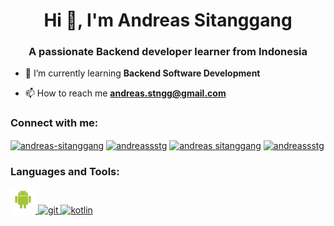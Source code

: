 <h1 align="center">Hi 👋, I'm Andreas Sitanggang</h1>
<h3 align="center">A passionate Backend developer learner from Indonesia</h3>


- 🌱 I’m currently learning **Backend Software Development**

- 📫 How to reach me **andreas.stngg@gmail.com**

<h3 align="left">Connect with me:</h3>
<p align="left">
<a href="https://linkedin.com/in/andreas-sitanggang" target="blank"><img align="center" src="https://raw.githubusercontent.com/rahuldkjain/github-profile-readme-generator/master/src/images/icons/Social/linked-in-alt.svg" alt="andreas-sitanggang" height="30" width="40" /></a>
<a href="https://twitter.com/andreassstg" target="blank"><img align="center" src="https://raw.githubusercontent.com/rahuldkjain/github-profile-readme-generator/master/src/images/icons/Social/twitter.svg" alt="andreassstg" height="30" width="40" /></a>
<a href="https://fb.com/andreassstg" target="blank"><img align="center" src="https://raw.githubusercontent.com/rahuldkjain/github-profile-readme-generator/master/src/images/icons/Social/facebook.svg" alt="andreas sitanggang" height="30" width="40" /></a>
<a href="https://instagram.com/andreassstg" target="blank"><img align="center" src="https://raw.githubusercontent.com/rahuldkjain/github-profile-readme-generator/master/src/images/icons/Social/instagram.svg" alt="andreassstg" height="30" width="40" /></a>
</p>

<h3 align="left">Languages and Tools:</h3>
<p align="left"> <a href="https://developer.android.com" target="_blank"> <img src="https://raw.githubusercontent.com/devicons/devicon/master/icons/android/android-original-wordmark.svg" alt="android" width="40" height="40"/> </a> <a href="https://git-scm.com/" target="_blank"> <img src="https://www.vectorlogo.zone/logos/git-scm/git-scm-icon.svg" alt="git" width="40" height="40"/> </a> <a href="https://kotlinlang.org" target="_blank"> <img src="https://www.vectorlogo.zone/logos/kotlinlang/kotlinlang-icon.svg" alt="kotlin" width="40" height="40"/> </a> </p>

